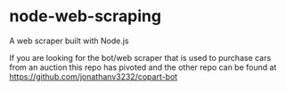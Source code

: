 # node-web-scraping
A web scraper built with Node.js

If you are looking for the bot/web scraper that is used to purchase cars from an auction this repo has pivoted and the other repo can be found at https://github.com/jonathanv3232/copart-bot
